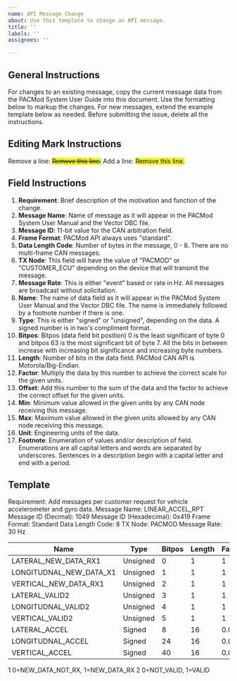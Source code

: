 ```yaml
---
name: API Message Change
about: Use this template to change an API message.
title: ''
labels: ''
assignees: ''

---
```


## General Instructions
For changes to an existing message, copy the current message data from the PACMod System User Guide into this document.  Use the formatting below to markup the changes.  For new messages, extend the example template below as needed.  Before submitting the issue, delete all the instructions.

## Editing Mark Instructions
Remove a line:  <mark>~~Remove this line.~~</mark>
Add a line: <mark>Remove this line.</mark>

## Field Instructions
1. **Requirement**: Brief description of the motivation and function of the change.
2. **Message Name**: Name of message as it will appear in the PACMod System User Manual and the Vector DBC file.
3. **Message ID**: 11-bit value for the CAN arbitration field.
4. **Frame Format**: PACMod API always uses "standard".
5. **Data Length Code**: Number of bytes in the message, 0 - 8.  There are no multi-frame CAN messages.
6. **TX Node**: This field will have the value of "PACMOD" or "CUSTOMER_ECU" depending on the device that will transmit the message.
7. **Message Rate**: This is either "event" based or rate in Hz.  All messages are broadcast without solicitation.
8. **Name**: The name of data field as it will appear in the PACMod System User Manual and the Vector DBC file.  The name is immediately followed by a footnote number if there is one.
9. **Type**: This is either "signed" or "unsigned", depending on the data.  A signed number is in two's compliment format.
10. **Bitpos**: Bitpos (data field bit position) 0 is the least significant of byte 0 and bitpos 63 is the most significant bit of byte 7.  All the bits in between increase with increasing bit significance and increasing byte numbers.
11. **Length**: Number of bits in the data field.  PACMod CAN API is Motorola/Big-Endian.
12. **Factor**: Multiply the data by this number to achieve the correct scale for the given units.
13. **Offset**: Add this number to the sum of the data and the factor to achieve the correct offset for the given units.
14. **Min**: Minimum value allowed in the given units by any CAN node receiving this message.
15. **Max**: Maximum value allowed in the given units allowed by any CAN node receiving this message.
16. **Unit**: Engineering units of the data.
17. **Footnote**: Enumeration of values and/or description of field.  Enumerations are all capital letters and words are separated by underscores.  Sentences in a description begin with a capital letter and end with a period.

## Template
Requirement: Add messages per customer request for vehicle accelerometer and gyro data.
Message Name: LINEAR_ACCEL_RPT
Message ID (Decimal): 1049
Message ID (Hexadecimal): 0x419
Frame Format: Standard
Data Length Code: 8
TX Node: PACMOD
Message Rate: 30 Hz

|Name|Type|Bitpos|Length|Factor|Offset|Min|Max|Unit|
|---|---|---|---|---|---|---|---|---|
|LATERAL_NEW_DATA_RX1|Unsigned|0|1|1|0|0|1||
|LONGITUDNAL_NEW_DATA_X1|Unsigned|1|1|1|0|0|1||
|VERTICAL_NEW_DATA_RX1|Unsigned|2|1|1|0|0|1||
|LATERAL_VALID2|Unsigned|3|1|1|0|0|1||
|LONGITUDNAL_VALID2|Unsigned|4|1|1|0|0|1||
|VERTICAL_VALID2|Unsigned|5|1|1|0|0|1||
|LATERAL_ACCEL|Signed|8|16|0.01|0|-327.68|327.67|m/s2|
|LONGITUDNAL_ACCEL|Signed|24|16|0.01|0|-327.68|327.67|m/s2|
|VERTICAL_ACCEL|Signed|40|16|0.01|0|-327.68|327.67|m/s2|

1 0=NEW_DATA_NOT_RX, 1=NEW_DATA_RX
2 0=NOT_VALID, 1=VALID
